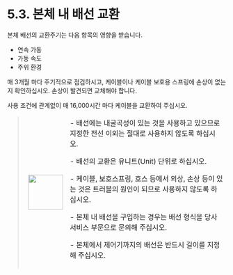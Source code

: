 ﻿# 5.3. 본체 내 배선 교환

본체 배선의 교환주기는 다음 항목의 영향을 받습니다.

-	연속 가동
-	가동 속도
-	주위 환경

매 3개월 마다 주기적으로 점검하시고, 케이블이나 케이블 보호용 스프링에 손상이 없는지 확인하십시오. 손상이 발견되면 교체해야 합니다. 

사용 조건에 관계없이 매 16,000시간 마다 케이블을 교환하여 주십시오.



<blockquote>
<table border="0">
<thead>
  <tr>
    <td>
    <div align="center">
      <img src="../_assets/주의표시.png" width = 80 height = 80>
    </div>
    </td>
    <td colspan="4">
   -	배선에는 내굴곡성이 있는 것을 사용하고 있으므로 지정한 전선 이외는 절대로 사용하지 않도록 하십시오.<p>
   -	배선의 교환은 유니트(Unit) 단위로 하십시오.<p>
   -	케이블, 보호스프링, 호스 등에서 외상, 손상 등이 있는 것은 트러블의 원인이 되므로 사용하지 않도록 하십시오.<p> 
   -	본체 내 배선을 구입하는 경우는 배선 형식을 당사 서비스 부문으로 문의해 주십시오.<p>
      -	본체에서 제어기까지의 배선은 반드시 길이를 지정해 주십시오.
</td>
  </tr>
</thead>
</table>  
</blockquote>



